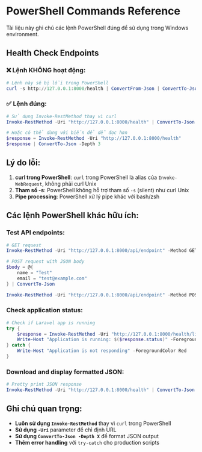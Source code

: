 # PowerShell Commands Reference

Tài liệu này ghi chú các lệnh PowerShell đúng để sử dụng trong Windows environment.

## Health Check Endpoints

### ❌ Lệnh KHÔNG hoạt động:
```powershell
# Lệnh này sẽ bị lỗi trong PowerShell
curl -s http://127.0.0.1:8000/health | ConvertFrom-Json | ConvertTo-Json -Depth 3
```

### ✅ Lệnh đúng:
```powershell
# Sử dụng Invoke-RestMethod thay vì curl
Invoke-RestMethod -Uri "http://127.0.0.1:8000/health" | ConvertTo-Json -Depth 3

# Hoặc có thể dùng với biến để dễ đọc hơn
$response = Invoke-RestMethod -Uri "http://127.0.0.1:8000/health"
$response | ConvertTo-Json -Depth 3
```

## Lý do lỗi:

1. **curl trong PowerShell**: `curl` trong PowerShell là alias của `Invoke-WebRequest`, không phải curl Unix
2. **Tham số -s**: PowerShell không hỗ trợ tham số `-s` (silent) như curl Unix
3. **Pipe processing**: PowerShell xử lý pipe khác với bash/zsh

## Các lệnh PowerShell khác hữu ích:

### Test API endpoints:
```powershell
# GET request
Invoke-RestMethod -Uri "http://127.0.0.1:8000/api/endpoint" -Method GET

# POST request with JSON body
$body = @{
    name = "Test"
    email = "test@example.com"
} | ConvertTo-Json

Invoke-RestMethod -Uri "http://127.0.0.1:8000/api/endpoint" -Method POST -Body $body -ContentType "application/json"
```

### Check application status:
```powershell
# Check if Laravel app is running
try {
    $response = Invoke-RestMethod -Uri "http://127.0.0.1:8000/health/live" -TimeoutSec 5
    Write-Host "Application is running: $($response.status)" -ForegroundColor Green
} catch {
    Write-Host "Application is not responding" -ForegroundColor Red
}
```

### Download and display formatted JSON:
```powershell
# Pretty print JSON response
Invoke-RestMethod -Uri "http://127.0.0.1:8000/health" | ConvertTo-Json -Depth 10 | Out-Host
```

## Ghi chú quan trọng:

- **Luôn sử dụng `Invoke-RestMethod`** thay vì `curl` trong PowerShell
- **Sử dụng `-Uri`** parameter để chỉ định URL
- **Sử dụng `ConvertTo-Json -Depth X`** để format JSON output
- **Thêm error handling** với `try-catch` cho production scripts
